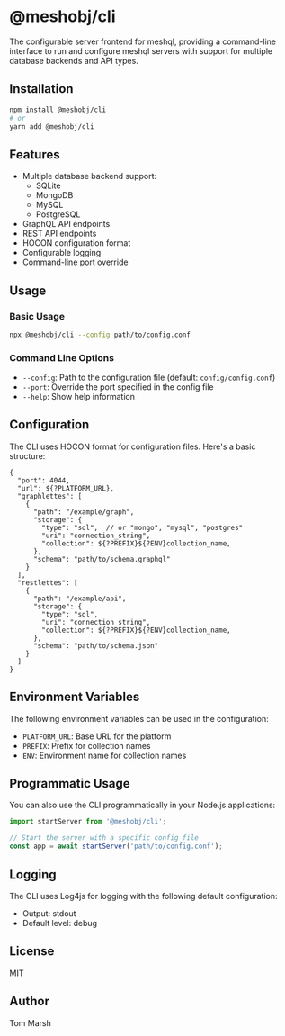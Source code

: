 # @meshobj/cli

The configurable server frontend for meshql, providing a command-line interface to run and configure meshql servers with support for multiple database backends and API types.

## Installation

```bash
npm install @meshobj/cli
# or
yarn add @meshobj/cli
```

## Features

- Multiple database backend support:
  - SQLite
  - MongoDB
  - MySQL
  - PostgreSQL
- GraphQL API endpoints
- REST API endpoints
- HOCON configuration format
- Configurable logging
- Command-line port override

## Usage

### Basic Usage

```bash
npx @meshobj/cli --config path/to/config.conf
```

### Command Line Options

- `--config`: Path to the configuration file (default: `config/config.conf`)
- `--port`: Override the port specified in the config file
- `--help`: Show help information

## Configuration

The CLI uses HOCON format for configuration files. Here's a basic structure:

```hocon
{
  "port": 4044,
  "url": ${?PLATFORM_URL},
  "graphlettes": [
    {
      "path": "/example/graph",
      "storage": {
        "type": "sql",  // or "mongo", "mysql", "postgres"
        "uri": "connection_string",
        "collection": ${?PREFIX}${?ENV}collection_name,
      },
      "schema": "path/to/schema.graphql"
    }
  ],
  "restlettes": [
    {
      "path": "/example/api",
      "storage": {
        "type": "sql",
        "uri": "connection_string",
        "collection": ${?PREFIX}${?ENV}collection_name,
      },
      "schema": "path/to/schema.json"
    }
  ]
}
```

## Environment Variables

The following environment variables can be used in the configuration:

- `PLATFORM_URL`: Base URL for the platform
- `PREFIX`: Prefix for collection names
- `ENV`: Environment name for collection names

## Programmatic Usage

You can also use the CLI programmatically in your Node.js applications:

```typescript
import startServer from '@meshobj/cli';

// Start the server with a specific config file
const app = await startServer('path/to/config.conf');
```

## Logging

The CLI uses Log4js for logging with the following default configuration:
- Output: stdout
- Default level: debug

## License

MIT

## Author

Tom Marsh 
